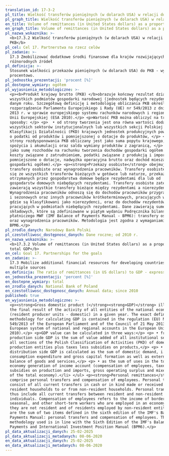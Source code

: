 ```yaml
---
translation_id: 17-3-2
pl_title: Wielkość transferów pieniężnych (w dolarach USA) w relacji do PKB
pl_graph_title: Wielkość transferów pieniężnych (w dolarach USA) w relacji do PKB
en_title: Volume of remittances (in United States dollars) as a proportion of total GDP
en_graph_title: Volume of remittances (in United States dollars) as a proportion of total GDP
pl_nazwa_wskaznika: >-
  <b>17.3.2 Wielkość transferów pieniężnych (w dolarach USA) w relacji do
  PKB</b>
pl_cel: Cel 17. Partnerstwa na rzecz celów
pl_zadanie: >-
  17.3 Zmobilizować dodatkowe środki finansowe dla krajów rozwijających się z
  różnorodnych źródeł
pl_definicja: >-
  Stosunek wielkości przekazów pieniężnych (w dolarach USA) do PKB - wyrażony
  procentowo.
pl_jednostka_prezentacji: 'procent [%]'
pl_dostepne_wymiary: ogółem
pl_wyjasnienia_metodologiczne: >-
  <p><b>Produkt krajowy brutto (PKB) </b>obrazuje końcowy rezultat działalności
  wszystkich podmiotów gospodarki narodowej (jednostek będących rezydentami) w
  danym roku. Szczegółową definicję i metodologię obliczania PKB określa
  rozporządzenie Parlamentu Europejskiego i Rady (UE) nr 549/2013 z dnia 21 maja
  2013 r. w sprawie europejskiego systemu rachunków narodowych i regionalnych w
  Unii Europejskiej (ESA 2010).</p> <p>Wartość PKB można obliczyć na trzy
  sposoby: </p> <p>  • od strony tworzenia jest ona równa wartości dodanej
  wszystkich sektorów instytucjonalnych lub wszystkich sekcji Polskiej
  Klasyfikacji Działalności (PKD) krajowych jednostek produkcyjnych powiększonej
  o podatki od produktów i pomniejszonej o dotacje do produktów, </p> <p>  • od
  strony rozdysponowania PKB obliczany jest jako suma popytu krajowego, tj.
  spożycia i akumulacji oraz salda wymiany produktów z zagranicą, </p> <p>  •
  jako sumę rozchodów na rachunku tworzenia dochodów gospodarki ogółem (a więc
  koszty związane z zatrudnieniem, podatki związane z produkcją i importem
  pomniejszone o dotacje, nadwyżka operacyjna brutto oraz dochód mieszany
  gospodarki ogółem).</p> <p><strong>Przekazy osobiste</strong> obejmują
  transfery osobiste oraz wynagrodzenia pracowników. Transfery osobiste składają
  się ze wszystkich transferów bieżących w gotówce lub naturze, przekazanych lub
  otrzymanych przez gospodarstwa domowe będące rezydentami dla lub od
  gospodarstw domowych niebędących rezydentami. Transfery osobiste zatem
  zawierają wszystkie transfery bieżące między rezydentami a nierezydentami.
  Wynagrodzenia pracowników odnoszą się do dochodów pracowników przygranicznych
  i sezonowych oraz innych pracowników krótkoterminowych, pracujących w kraju,
  gdzie są klasyfikowani jako nierezydenci, oraz do dochodów rezydentów
  pracujących w podmiotach niebędących rezydentami. Dane zawierają sumę dwóch
  składowych, które są zdefiniowane w piątym wydaniu Podręcznika bilansu
  płatniczego MWF (IMF Balance of Payments Manual - BPM6): transfery osobiste
  oraz wynagrodzenia pracowników. Metodologia jest zgodna z wymaganiami
  BPM6.</p>
pl_zrodlo_danych: Narodowy Bank Polski
pl_czestotliwosc_dostępnosc_danych: Dane roczne; od 2010 r.
en_nazwa_wskaznika: >-
  <b>17.3.2 Volume of remittances (in United States dollars) as a proportion of
  total GDP</b>
en_cel: Goal 17. Partnerships for the goals
en_zadanie: >-
  17.3 Mobilize additional financial resources for developing countries from
  multiple sources
en_definicja: The ratio of remittances (in US dollars) to GDP - expressed as a percentage.
en_jednostka_prezentacji: 'percent [%]'
en_dostepne_wymiary: total
en_zrodlo_danych: National Bank of Poland
en_czestotliwosc_dostępnosc_danych: Annual data; since 2010
published: true
en_wyjasnienia_metodologiczne: >-
  <p><strong>Gross domestic product (</strong><strong>GDP)</strong> illustrates
  the final result of the activity of all entities of the national economy
  (resident producer units - domestic) in a given year. The exact definition and
  methodology for calculating GDP is contained in the regulation (EU) No
  549/2013 of the European Parliament and of the Council of 21 May 2013 on the
  European system of national and regional accounts in the European Union (ESA
  2010).</p> <p>GDP value can be calculated in three ways:</p> <p> • from the
  production side GDP is the sum of value added of all institutional sectors or
  all sections of the Polish Classification of Activities (PKD) of domestic
  production entities plus taxes less subsidies on products,</p> <p> • from the
  distribution side GDP is calculated as the sum of domestic demand, i.e. final
  consumption expenditure and gross capital formation as well as external
  balance of goods and services,</p> <p> • as the sum of uses in the total
  economy generation of income account (compensation of employees, taxes less
  subsidies on production and imports, gross operating surplus and mixed income
  of the total economy).</li> </ul> <p><strong>Personal remittances</strong>
  comprise personal transfers and compensation of employees. Personal transfers
  consist of all current transfers in cash or in kind made or received by
  resident households to or from non-resident households. Personal transfers
  thus include all current transfers between resident and non-resident
  individuals. Compensation of employees refers to the income of border,
  seasonal, and other short-term workers who are employed in an economy where
  they are not resident and of residents employed by non-resident entities. Data
  are the sum of two items defined in the sixth edition of the IMF's Balance of
  Payments Manual: personal transfers and compensation of employees. The
  methodology used is in line with the Sixth Edition of the IMF's Balance of
  Payments and International Investment Position Manual (BPM6).</p>
pl_data_aktualizacji_danych: 25-02-2025
pl_data_aktualizacji_metadanych: 08-06-2020
en_data_aktualizacji_danych: 25-02-2025
en_data_aktualizacji_metadanych: 08-06-2020
---
```

